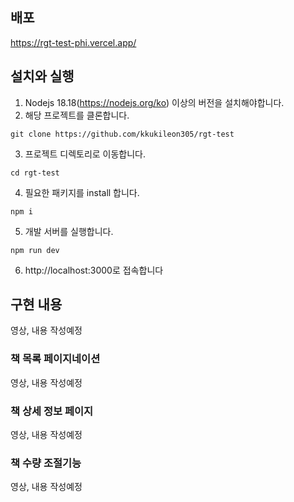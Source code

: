 ## 배포
https://rgt-test-phi.vercel.app/

## 설치와 실행

1. Nodejs 18.18(https://nodejs.org/ko) 이상의 버전을 설치해야합니다.
2. 해당 프로젝트를 클론합니다.
```aiignore
git clone https://github.com/kkukileon305/rgt-test
```
3. 프로젝트 디렉토리로 이동합니다.
```aiignore
cd rgt-test
```

4. 필요한 패키지를 install 합니다.
```aiignore
npm i
```
5. 개발 서버를 실행합니다.
```aiignore
npm run dev
```
6. http://localhost:3000로 접속합니다

## 구현 내용
영상, 내용 작성예정


### 책 목록 페이지네이션
영상, 내용 작성예정

### 책 상세 정보 페이지
영상, 내용 작성예정

### 책 수량 조절기능
영상, 내용 작성예정

